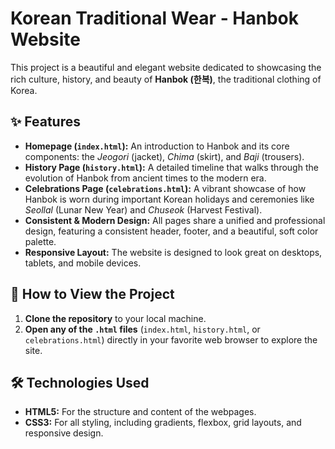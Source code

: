 # Korean Traditional Wear - Hanbok Website

This project is a beautiful and elegant website dedicated to showcasing the rich culture, history, and beauty of **Hanbok (한복)**, the traditional clothing of Korea.

## ✨ Features

*   **Homepage (`index.html`):** An introduction to Hanbok and its core components: the *Jeogori* (jacket), *Chima* (skirt), and *Baji* (trousers).
*   **History Page (`history.html`):** A detailed timeline that walks through the evolution of Hanbok from ancient times to the modern era.
*   **Celebrations Page (`celebrations.html`):** A vibrant showcase of how Hanbok is worn during important Korean holidays and ceremonies like *Seollal* (Lunar New Year) and *Chuseok* (Harvest Festival).
*   **Consistent & Modern Design:** All pages share a unified and professional design, featuring a consistent header, footer, and a beautiful, soft color palette.
*   **Responsive Layout:** The website is designed to look great on desktops, tablets, and mobile devices.

## 🚀 How to View the Project

1.  **Clone the repository** to your local machine.
2.  **Open any of the `.html` files** (`index.html`, `history.html`, or `celebrations.html`) directly in your favorite web browser to explore the site.

## 🛠️ Technologies Used

*   **HTML5:** For the structure and content of the webpages.
*   **CSS3:** For all styling, including gradients, flexbox, grid layouts, and responsive design.
